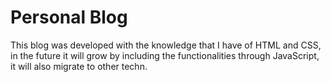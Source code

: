 # Personal Blog

This blog was developed with the knowledge that I have of HTML and CSS, in the future it will grow by including the functionalities through JavaScript, it will also migrate to other techn.
